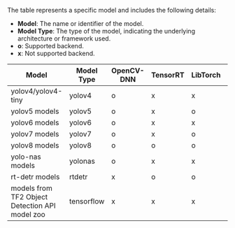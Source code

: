 
The table represents a specific model and includes the following details:

- **Model**: The name or identifier of the model.
- **Model Type**: The type of the model, indicating the underlying architecture or framework used.
- **o**: Supported backend.
- **x**: Not supported backend.


| Model                                              | Model Type | OpenCV-DNN | TensorRT | LibTorch | Onnx-runtime | LibTensorflow |
|----------------------------------------------------|------------|------------|----------|----------|--------------|---------------|
| yolov4/yolov4-tiny                                 | yolov4     | o          | x        | x        | x            | x             |
| yolov5 models                              | yolov5     | o          | x        | o        | x            | x             |
| yolov6 models                              | yolov6     | o          | x        | x        | x            | x             |
| yolov7 models                              | yolov7     | o          | x        | o        | x            | x             |
| yolov8 models                           | yolov8     | o          | o        | o        | o            | x             |
| yolo-nas models                            | yolonas    | o          | x        | x        | o            | x             |
| rt-detr models                            | rtdetr    |x          | o        | o        | o            | x             |
| models from TF2 Object Detection API model zoo | tensorflow | x          | x        | x        | x            | o             |
